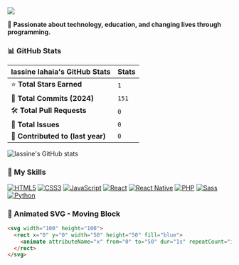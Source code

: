 <img src="https://readme-typing-svg.herokuapp.com/?font=Righteous&size=35&center=true&vCenter=true&width=500&height=70&duration=4000&lines=Hello!+👋;+My+name+is+Iassine+Iahaia!" />


🚀 **Passionate about technology, education, and changing lives through programming.**

### 📊 GitHub Stats

| **Iassine Iahaia's GitHub Stats**      | **Stats**               |
|-----------------------------------------|-------------------------|
| ⭐ **Total Stars Earned**               | `1`                     |
| 📜 **Total Commits (2024)**            | `151`                   |
| 🛠️ **Total Pull Requests**              | `0`                     |
| 🐛 **Total Issues**                     | `0`                     |
| 🌟 **Contributed to (last year)**      | `0`                     |

![Iassine's GitHub stats](https://github-readme-stats.vercel.app/api?username=IassineIahaia&show_icons=true&theme=radical)

### 🔧 My Skills

[![HTML5](https://img.shields.io/badge/-HTML5-E34F26?style=flat-square&logo=html5&logoColor=white)](https://developer.mozilla.org/en-US/docs/Web/HTML)
[![CSS3](https://img.shields.io/badge/-CSS3-1572B6?style=flat-square&logo=css3)](https://developer.mozilla.org/en-US/docs/Web/CSS)
[![JavaScript](https://img.shields.io/badge/-JavaScript-F7DF1E?style=flat-square&logo=javascript&logoColor=black)](https://developer.mozilla.org/en-US/docs/Web/JavaScript)
[![React](https://img.shields.io/badge/-React-61DAFB?style=flat-square&logo=react&logoColor=black)](https://reactjs.org/)
[![React Native](https://img.shields.io/badge/-React%20Native-61DAFB?style=flat-square&logo=react&logoColor=black)](https://reactnative.dev/)
[![PHP](https://img.shields.io/badge/-PHP-777BB4?style=flat-square&logo=php)](https://www.php.net/)
[![Sass](https://img.shields.io/badge/-Sass-CC6699?style=flat-square&logo=sass&logoColor=white)](https://sass-lang.com/)
[![Python](https://img.shields.io/badge/-Python-3776AB?style=flat-square&logo=python&logoColor=white)](https://www.python.org/)

### 🎨 Animated SVG - Moving Block

```html
<svg width="100" height="100">
  <rect x="0" y="0" width="50" height="50" fill="blue">
    <animate attributeName="x" from="0" to="50" dur="1s" repeatCount="indefinite" />
  </rect>
</svg>
